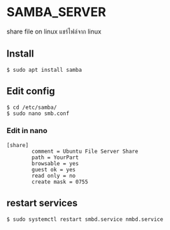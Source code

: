 # SAMBA_SERVER
share file on linux
แชร์ไฟล์จาก linux
## Install
	$ sudo apt install samba

## Edit config
	$ cd /etc/samba/
	$ sudo nano smb.conf

### Edit in nano
	[share]
    		comment = Ubuntu File Server Share
    		path = YourPart
    		browsable = yes
    		guest ok = yes
    		read only = no
    		create mask = 0755
## restart services
	$ sudo systemctl restart smbd.service nmbd.service